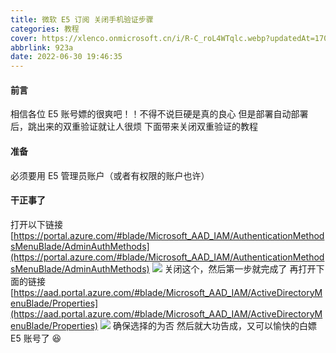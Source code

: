 ```yaml
---
title: 微软 E5 订阅 关闭手机验证步骤
categories: 教程
cover: https://xlenco.onmicrosoft.cn/i/R-C_roL4WTqlc.webp?updatedAt=1700640449216
abbrlink: 923a
date: 2022-06-30 19:46:35
---
```


#### 前言

相信各位 E5 账号嫖的很爽吧！！不得不说巨硬是真的良心
但是部署自动部署后，跳出来的双重验证就让人很烦
下面带来关闭双重验证的教程

#### 准备

必须要用 E5 管理员账户（或者有权限的账户也许）

#### 干正事了

打开以下链接
[https://portal.azure.com/#blade/Microsoft_AAD_IAM/AuthenticationMethodsMenuBlade/AdminAuthMethods](https://portal.azure.com/#blade/Microsoft_AAD_IAM/AuthenticationMethodsMenuBlade/AdminAuthMethods)
![](https://ik.imagekit.io/nicexl/text/gfngn_7-CSFJFbp.jpg?ik-sdk-version=javascript-1.4.3&updatedAt=1656590646811#id=GkJei&originHeight=580&originWidth=1434&originalType=binary&ratio=1&rotation=0&showTitle=false&status=done&style=none&title=)
关闭这个，然后第一步就完成了
再打开下面的链接
[https://aad.portal.azure.com/#blade/Microsoft_AAD_IAM/ActiveDirectoryMenuBlade/Properties](https://aad.portal.azure.com/#blade/Microsoft_AAD_IAM/ActiveDirectoryMenuBlade/Properties)
![](https://ik.imagekit.io/nicexl/text/aad.portal.azure.com_0oKWfIH0JN.jpeg?ik-sdk-version=javascript-1.4.3&updatedAt=1656591132768#id=IGKVy&originHeight=593&originWidth=1234&originalType=binary&ratio=1&rotation=0&showTitle=false&status=done&style=none&title=)
确保选择的为否
然后就大功告成，又可以愉快的白嫖 E5 账号了 😆
